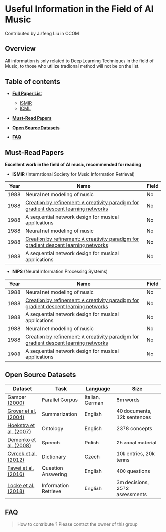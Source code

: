# Useful Information in the Field of AI Music

Contributed by Jiafeng Liu in CCOM

## Overview

All information is only related to Deep Learning Techniques in the field of Music, to those who utilize tradional method will not be on the list.

## Table of contents

- **[Full Paper List](Papers)**
	- [ISMIR](Papers/ISMIR.md)
	- [ICML](Papers/ICML.md)
	
- **[Must-Read Papers](#must\-read-papers)**
	
- **[Open Source Datasets](#open-source-datasets)**

- **[FAQ](#faq)**


## Must-Read Papers

**Excellent work in the field of AI music, recommended for reading**
<br/>
- **ISMIR** (International Society for Music Information Retrieval)


| Year |  Name | Field |
|------|-------------------------------|------|
| 1988 | Neural net modeling of music | No |
| 1988 | [Creation by refinement: A creativity paradigm for gradient descent learning networks](http://ieeexplore.ieee.org/stamp/stamp.jsp?arnumber=23933) | No |
| 1988 | A sequential network design for musical applications | No |
| 1988 | Neural net modeling of music | No |
| 1988 | [Creation by refinement: A creativity paradigm for gradient descent learning networks](http://ieeexplore.ieee.org/stamp/stamp.jsp?arnumber=23933) | No |
| 1988 | A sequential network design for musical applications | No |


- **NIPS** (Neural Information Processing Systems)


| Year |  Name | Field |
|------|-------------------------------|------|
| 1988 | Neural net modeling of music | No |
| 1988 | [Creation by refinement: A creativity paradigm for gradient descent learning networks](http://ieeexplore.ieee.org/stamp/stamp.jsp?arnumber=23933) | No |
| 1988 | A sequential network design for musical applications | No |
| 1988 | Neural net modeling of music | No |
| 1988 | [Creation by refinement: A creativity paradigm for gradient descent learning networks](http://ieeexplore.ieee.org/stamp/stamp.jsp?arnumber=23933) | No |
| 1988 | A sequential network design for musical applications | No |


## Open Source Datasets

| Dataset                                          | Task                    | Language        | Size                           |
| ------------------------------------------------ | ----------------------- | --------------- | ------------------------------ |
| [Gamper (2000)](#Gamper)                         | Parallel Corpus         | Italian, German | 5m words                       |
| [Grover et al. (2004)](#Grover)                  | Summarization           | English         | 40 documents, 12k sentences    |
| [Hoekstra et al. (2007)](#Hoekstra)              | Ontology                | English         | 2378 concepts                  |
| [Demenko et al. (2008)](#Demenko)                | Speech                  | Polish          | 2h vocal material              |
| [Cvrcek et al. (2012)](#Cvrcek)                  | Dictionary              | Czech           | 10k entries, 20k terms         |
| [Fawei et al. (2016)](#Fawei)                    | Question Answering      | English         | 400 questions                  |
| [Locke et al. (2018)](#Locke)                    | Information Retrieve    | English         | 3m decisions, 2572 assessments |


## FAQ

> How to contribute ?
Please contact the owner of this group
